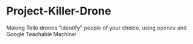 # Project-Killer-Drone
Making Tello drones "identify" people of your choice, using opencv and Google Teachable Machine!
